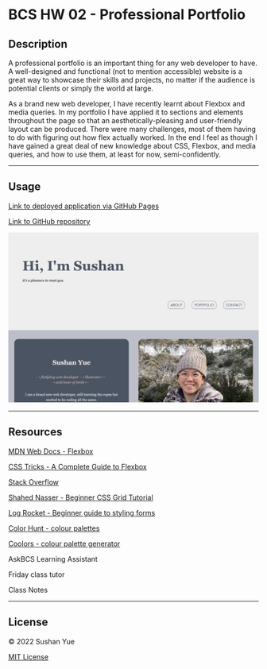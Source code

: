 # BCS HW 02 - Professional Portfolio

## Description

A professional portfolio is an important thing for any web developer to have. A well-designed and functional (not to mention accessible) website is a great way to showcase their skills and projects, no matter if the audience is potential clients or simply the world at large.

As a brand new web developer, I have recently learnt about Flexbox and media queries. In my portfolio I have applied it to sections and elements throughout the page so that an aesthetically-pleasing and user-friendly layout can be produced. There were many challenges, most of them having to do with figuring out how flex actually worked. In the end I feel as though I have gained a great deal of new knowledge about CSS, Flexbox, and media queries, and how to use them, at least for now, semi-confidently.

---

## Usage

[Link to deployed application via GitHub Pages](https://atlantablack.github.io/HW02_Portfolio/)

[Link to GitHub repository](https://github.com/AtlantaBlack/HW02_Portfolio)

![Screenshot of Professional Porfolio](assets/images/screenshot-application.jpg?raw=true "Sushan Yue portfolio screenshot")

---

## Resources

[MDN Web Docs - Flexbox](https://developer.mozilla.org/en-US/docs/Learn/CSS/CSS_layout/Flexbox)

[CSS Tricks - A Complete Guide to Flexbox](https://css-tricks.com/snippets/css/a-guide-to-flexbox/)

[Stack Overflow](https://stackoverflow.com/)

[Shahed Nasser - Beginner CSS Grid Tutorial](https://blog.shahednasser.com/css-grid-tutorial-for-beginners/)

[Log Rocket - Beginner guide to styling forms](https://blog.logrocket.com/how-to-style-forms-with-css-a-beginners-guide/)

[Color Hunt - colour palettes](https://colorhunt.co/)

[Coolors - colour palette generator](https://coolors.co/?home)

AskBCS Learning Assistant

Friday class tutor

Class Notes

---

## License

© 2022 Sushan Yue

[MIT License](/LICENSE)
